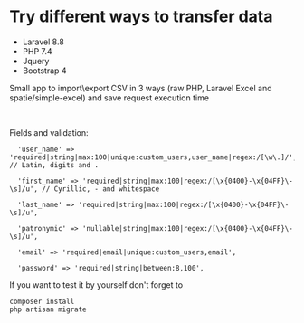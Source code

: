 # Try different ways to transfer data

- Laravel 8.8
- PHP 7.4
- Jquery
- Bootstrap 4

Small app to import\export CSV in 3 ways (raw PHP, Laravel Excel and spatie/simple-excel) and save request execution time

</br>

Fields and validation:

      'user_name' => 'required|string|max:100|unique:custom_users,user_name|regex:/[\w\.]/', // Latin, digits and .
      
      'first_name' => 'required|string|max:100|regex:/[\x{0400}-\x{04FF}\-\s]/u', // Cyrillic, - and whitespace
      
      'last_name' => 'required|string|max:100|regex:/[\x{0400}-\x{04FF}\-\s]/u',
      
      'patronymic' => 'nullable|string|max:100|regex:/[\x{0400}-\x{04FF}\-\s]/u',
      
      'email' => 'required|email|unique:custom_users,email',
      
      'password' => 'required|string|between:8,100',


If you want to test it by yourself don't forget to 

```
composer install
php artisan migrate
```
